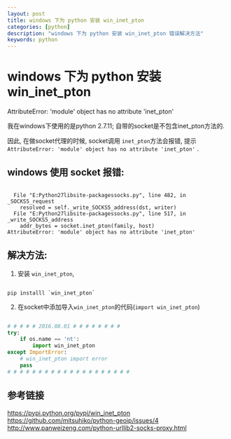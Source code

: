 ```yaml
---
layout: post
title: windows 下为 python 安装 win_inet_pton
categories: [python]
description: "windows 下为 python 安装 win_inet_pton 错误解决方法"
keywords: python
---
```


# windows 下为 python 安装 win_inet_pton
 
AttributeError: 'module' object has no attribute 'inet_pton'

我在windows下使用的是python 2.7.11; 自带的socket是不包含inet_pton方法的. 

因此, 在做socket代理的时候, socket调用 `inet_pton`方法会报错, 提示 `AttributeError: 'module' object has no attribute 'inet_pton'` .


## windows 使用 socket 报错: 


```

  File "E:Python27libsite-packagessocks.py", line 482, in _SOCKS5_request
    resolved = self._write_SOCKS5_address(dst, writer)
  File "E:Python27libsite-packagessocks.py", line 517, in _write_SOCKS5_address
    addr_bytes = socket.inet_pton(family, host)
AttributeError: 'module' object has no attribute 'inet_pton'

```


## 解决方法:
1. 安装 `win_inet_pton`,

```

pip installl `win_inet_pton`

```

2. 在socket中添加导入`win_inet_pton`的代码(`import win_inet_pton`)


```python

# # # # # 2016.08.01 # # # # # # # #
try:
    if os.name == 'nt':
        import win_inet_pton
except ImportError:
    # win_inet_pton import error
    pass
# # # # # # # # # # # # # # # # # # # #

```


## 参考链接

https://pypi.python.org/pypi/win_inet_pton
https://github.com/mitsuhiko/python-geoip/issues/4
http://www.panweizeng.com/python-urllib2-socks-proxy.html

